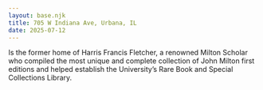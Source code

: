 ```yaml
---
layout: base.njk
title: 705 W Indiana Ave, Urbana, IL
date: 2025-07-12
---
```


Is the former home of Harris Francis Fletcher, a renowned Milton Scholar who compiled the most unique and complete collection of John Milton first editions and helped establish the University’s Rare Book and Special Collections Library.